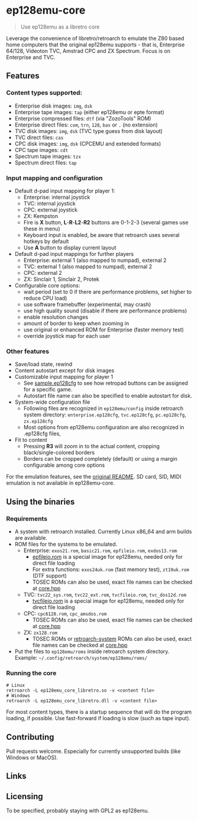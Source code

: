 # ep128emu-core
> Use ep128emu as a libretro core

Leverage the convenience of libretro/retroarch to emulate the Z80 based home 
computers that the original ep128emu supports - that is, Enterprise 64/128, 
Videoton TVC, Amstrad CPC and ZX Spectrum. Focus is on Enterprise and TVC.

## Features

### Content types supported:
* Enterprise disk images: `img`, `dsk`
* Enterprise tape images: `tap` (either ep128emu or epte format)
* Enterprise compressed files: `dtf` (via "ZozoTools" ROM)
* Enterprise direct files: `com`, `trn`, `128`, `bas` or `.` (no extension)
* TVC disk images: `img`, `dsk` (TVC type guess from disk layout)
* TVC direct files: `cas`
* CPC disk images: `img`, `dsk` (CPCEMU and extended formats)
* CPC tape images: `cdt`
* Spectrum tape images: `tzx`
* Spectrum direct files: `tap`

### Input mapping and configuration
* Default d-pad input mapping for player 1:
  * Enterprise: internal joystick
  * TVC: internal joystick
  * CPC: external joystick
  * ZX: Kempston
  * Fire is **X** button, **L**-**R**-**L2**-**R2** buttons are 0-1-2-3 (several games use these in menu)
  * Keyboard input is enabled, be aware that retroarch uses several hotkeys by default
  * Use **A** button to display current layout
* Default d-pad input mappings for further players
  * Enterprise: external 1 (also mapped to numpad), external 2
  * TVC: external 1 (also mapped to numpad), external 2
  * CPC: external 2
  * ZX: Sinclair 1, Sinclair 2, Protek
* Configurable core options:
  * wait period (set to 0 if there are performance problems, set higher to reduce CPU load)
  * use software framebuffer (experimental, may crash)
  * use high quality sound (disable if there are performance problems)
  * enable resolution changes
  * amount of border to keep when zooming in
  * use original or enhanced ROM for Enterprise (faster memory test)
  * override joystick map for each user

### Other features
* Save/load state, rewind
* Content autostart except for disk images
* Customizable input mapping for player 1
  * See [sample.ep128cfg](core/sample.ep128cfg) to see how retropad buttons can be assigned for a specific game.
  * Autostart file name can also be specified to enable autostart for disk.
* System-wide configuration file
  * Following files are recognized in `ep128emu/config` inside retroarch system directory: `enterprise.ep128cfg`, `tvc.ep128cfg`, `pc.ep128cfg`, `zx.ep128cfg`
  * Most options from ep128emu configuration are also recognized in .ep128cfg files,
* Fit to content
  * Pressing **R3** will zoom in to the actual content, cropping black/single-colored borders
  * Borders can be cropped completely (default) or using a margin configurable among core options

For the emulation features, see the [original README](README). SD card, SID, MIDI emulation is not available in ep128emu-core.

## Using the binaries

### Requirements

* A system with retroarch installed. Currently Linux x86_64 and arm builds are
available.
* ROM files for the systems to be emulated.
  * Enterprise: `exos21.rom`, `basic21.rom`, `epfileio.rom`, `exdos13.rom`
    * [epfileio.rom](roms/epfileio.rom) is a special image for ep128emu, needed only for direct file loading
    * For extra functions: `exos24uk.rom` (fast memory test), `zt19uk.rom` (DTF support)
    * TOSEC ROMs can also be used, exact file names can be checked at [core.hpp](core/core.hpp)
  * TVC: `tvc22_sys.rom`, `tvc22_ext.rom`, `tvcfileio.rom`, `tvc_dos12d.rom`
    * [tvcfileio.rom](roms/tvcfileio.rom) is a special image for ep128emu, needed only for direct file loading
  * CPC: `cpc6128.rom`, `cpc_amsdos.rom`
    * TOSEC ROMs can also be used, exact file names can be checked at [core.hpp](core/core.hpp)
  * ZX: `zx128.rom`
    * TOSEC ROMs or [retroarch-system](https://github.com/Abdess/retroarch_system/tree/libretro/Sinclair%20-%20ZX%20Spectrum) ROMs can also be used, exact file names can be checked at [core.hpp](core/core.hpp)
* Put the files to `ep128emu/roms` inside retroarch system directory. Example: `~/.config/retroarch/system/ep128emu/roms/`

### Running the core
```shell
# Linux
retroarch -L ep128emu_core_libretro.so -v <content file>
# Windows
retroarch -L ep128emu_core_libretro.dll -v <content file>
```
For most content types, there is a startup sequence that will do the program loading, if possible. Use fast-forward if loading is slow (such as tape input).


## Contributing

Pull requests welcome. Especially for currently unsupported builds (like Windows or MacOS).

## Links


## Licensing

To be specified, probably staying with GPL2 as ep128emu.
